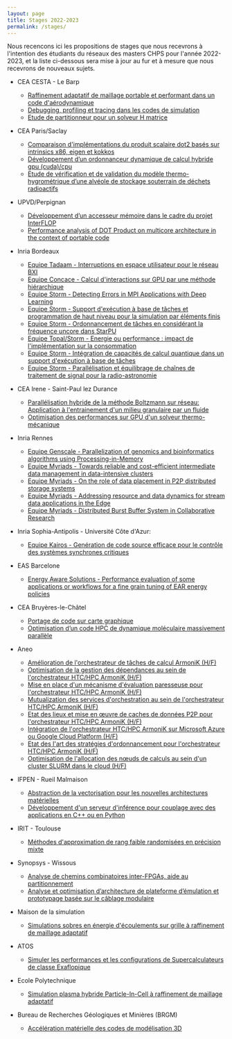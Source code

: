 ```yaml
---
layout: page
title: Stages 2022-2023
permalink: /stages/
---
```


Nous recencons ici les propositions de stages que
nous recevrons à l'intention des étudiants du réseaux des masters CHPS pour l'année 2022-2023, et la liste ci-dessous sera mise à jour au fur
et à mesure que nous recevrons de nouveaux sujets.

 * CEA CESTA - Le Barp
   * [Raffinement adaptatif de maillage portable et performant dans un code d'aérodynamique](https://mfaverge.vvv.enseirb-matmeca.fr/pfe/offres/2022/2023-stage-fovet.pdf)
   * [Debugging, profiling et tracing dans les codes de simulation](https://mfaverge.vvv.enseirb-matmeca.fr/pfe/offres/2022/2023-stage-delarue.pdf)
   * [Etude de partitionneur pour un solveur H matrice](https://mfaverge.vvv.enseirb-matmeca.fr/pfe/offres/2022/2023-stage-sesques.pdf)

 * CEA Paris/Saclay
   + [Comparaison d'implémentations du produit scalaire dot2 basés sur intrinsics x86, eigen et kokkos](https://mfaverge.vvv.enseirb-matmeca.fr/pfe/offres/2022/2023-stage-calloo.pdf)
   + [Développement d’un ordonnanceur dynamique de calcul hybride gpu (cuda)/cpu](https://mfaverge.vvv.enseirb-matmeca.fr/pfe/offres/2022/2023-stage-goncalves.pdf)
    + [Etude de vérification et de validation du modèle thermo-hygrométrique d’une alvéole de stockage souterrain de déchets radioactifs](https://perso.univ-perp.fr/david.defour/Doc/RCHPS_StageLM2S_V&V_2023.pdf)


 * UPVD/Perpignan
   * [Développement d’un accesseur mémoire dans le cadre du projet InterFLOP](https://perso.univ-perp.fr/david.defour/Doc/Acc_Mem_2022.pdf)
   * [Performance analysis of DOT Product on multicore architecture in the context of portable code](https://perso.univ-perp.fr/david.defour/Doc/Dot_Prod_2022.pdf)
 
 * Inria Bordeaux
   + [Equipe Tadaam - Interruptions en espace utilisateur pour le réseau BXI](https://dept-info.labri.fr/~denis/Enseignement/Sujet_PFE_2023_uintr.html)
   + [Equipe Concace - Calcul d'interactions sur GPU par une méthode hiérarchique](https://cours-mf.gitlabpages.inria.fr/pfe/page/offres/2023_fmm_gpu/)
   + [Equipe Storm - Detecting Errors in MPI Applications with Deep Learning](https://cours-mf.gitlabpages.inria.fr/pfe/page/offres/2023_storm_gnn4ompi/)
   + [Equipe Storm - Support d'exécution à base de tâches et programmation de haut niveau pour la simulation par éléments finis](https://cours-mf.gitlabpages.inria.fr/pfe/page/offres/2023_oaumage_fenics_starpu)
   + [Equipe Storm - Ordonnancement de tâches en considérant la fréquence uncore dans StarPU](https://cours-mf.gitlabpages.inria.fr/pfe/page/offres/2023_storm_starpu)
   + [Equipe Topal/Storm - Energie ou performance : impact de l'implémentation sur la consommation](https://cours-mf.gitlabpages.inria.fr/pfe/page/offres/2023_storm_guermouche)
   + [Equipe Storm - Intégration de capacités de calcul quantique dans un support d'exécution à base de tâches](https://cours-mf.gitlabpages.inria.fr/pfe/page/offres/2023_oaumage_qiskit_starpu)
   + [Equipe Storm - Parallélisation et équilibrage de chaînes de traitement de signal pour la radio-astronomie](https://cours-mf.gitlabpages.inria.fr/pfe/page/offres/2023_oaumage_ska_aff3ct)
   
 * CEA Irene - Saint-Paul lez Durance
   * [Parallélisation hybride de la méthode Boltzmann sur réseau: Application à l'entrainement d'un milieu granulaire par un fluide](https://mfaverge.vvv.enseirb-matmeca.fr/pfe/offres/2022/2023-stage-cea_irene_prat.pdf)
   * [Optimisation des performances sur GPU d'un solveur thermo-mécanique](https://mfaverge.vvv.enseirb-matmeca.fr/pfe/offres/2022/2023-stage-cea_irene_latu.pdf)

 * Inria Rennes
   + [Equipe Genscale - Parallelization of genomics and bioinformatics algorithms using Processing-in-Memory](https://team.inria.fr/genscale/job-offers/internship-engineer-hpc/)
   + [Equipe Myriads - Towards reliable and cost-efficient intermediate data management in data-intensive clusters](http://people.rennes.inria.fr/Shadi.Ibrahim/Opening-Internships.html)
   + [Equipe Myriads - On the role of data placement in P2P distributed storage systems](http://people.rennes.inria.fr/Shadi.Ibrahim/Opening-Internships.html)
   + [Equipe Myriads - Addressing resource and data dynamics for stream data applications in the Edge](http://people.rennes.inria.fr/Shadi.Ibrahim/Opening-Internships.html)
   + [Equipe Myriads - Distributed Burst Buffer System in Collaborative Research](http://people.rennes.inria.fr/Shadi.Ibrahim/Opening-Internships.html)

 * Inria Sophia-Antipolis - Université Côte d'Azur:
   + [Equipe Kairos - Genération de code source efficace pour le contrôle des systèmes synchrones critiques](https://mfaverge.vvv.enseirb-matmeca.fr/pfe/offres/2022/2023-stage-kairos.pdf)

 * EAS Barcelone
   * [Energy Aware Solutions - Performance evaluation of some applications or workflows for a fine grain tuning of EAR energy policies](https://perso.univ-perp.fr/david.defour/Doc/EAS_Internship_Proposal_Oct_2022.pdf)
  
 * CEA Bruyères-le-Châtel
   * [Portage de code sur carte graphique](https://www.emploi.cea.fr/offre-de-emploi/emploi-portage-de-code-sur-carte-graphique_23527.aspx)
   * [Optimisation d’un code HPC de dynamique moléculaire massivement parallèle](https://mfaverge.vvv.enseirb-matmeca.fr/pfe/offres/2022/2023-stage-cea_molleculaire.pdf)

 * Aneo
   + [Amélioration de l'orchestrateur de tâches de calcul ArmoniK (H/F)](https://cours-mf.gitlabpages.inria.fr/pfe/page/offres/armonik-1)
   + [Optimisation de la gestion des dépendances au sein de l'orchestrateur HTC/HPC ArmoniK (H/F)](https://cours-mf.gitlabpages.inria.fr/pfe/page/offres/armonik-dependencies)
   + [Mise en place d'un mécanisme d'évaluation paresseuse pour l'orchestrateur HTC/HPC ArmoniK (H/F)](https://cours-mf.gitlabpages.inria.fr/pfe/page/offres/armonik-lazy)
   + [Mutualization des services d'orchestration au sein de l'orchestrateur HTC/HPC ArmoniK (H/F)](https://cours-mf.gitlabpages.inria.fr/pfe/page/offres/armonik-mutualization)
   + [Etat des lieux et mise en œuvre de caches de données P2P pour l'orchestrateur HTC/HPC ArmoniK (H/F)](https://cours-mf.gitlabpages.inria.fr/pfe/page/offres/armonik-p2p)
   + [Intégration de l'orchestrateur HTC/HPC ArmoniK sur Microsoft Azure ou Google Cloud Platform (H/F)](https://cours-mf.gitlabpages.inria.fr/pfe/page/offres/armonik-port)
   + [Etat des l'art des stratégies d'ordonnancement pour l'orchestrateur HTC/HPC ArmoniK (H/F)](https://cours-mf.gitlabpages.inria.fr/pfe/page/offres/armonik-scheduling)
   + [Optimisation de l'allocation des nœuds de calculs au sein d'un cluster SLURM dans le cloud (H/F)](https://cours-mf.gitlabpages.inria.fr/pfe/page/offres/elastislurm-1)
 
 * IFPEN - Rueil Malmaison
   + [Abstraction de la vectorisation pour les nouvelles architectures matérielles](https://mfaverge.vvv.enseirb-matmeca.fr/pfe/offres/2022/2023_stage_IFPEN-R114_INRIA_Lip6.pdf)
   + [Développement d'un serveur d'inférence pour couplage avec des applications en C++ ou en Python](https://perso.univ-perp.fr/david.defour/Doc/RCHPS_Stage2023_ServeurInference.pdf)

 * IRIT - Toulouse
   + [Méthodes d'approximation de rang faible randomisées en précision mixte](https://cours-mf.gitlabpages.inria.fr/pfe/page/offres/2023_rnd)

 * Synopsys - Wissous
   + [Analyse de chemins combinatoires inter-FPGAs, aide au partitionnement](https://mfaverge.vvv.enseirb-matmeca.fr/pfe/offres/2022/2023-Synopsys-chemin-combi.pdf)
   + [Analyse et optimisation d’architecture de plateforme d’émulation et prototypage basée sur le câblage modulaire](https://mfaverge.vvv.enseirb-matmeca.fr/pfe/offres/2022/2023-Synopsys-optimisation_cablage.pdf)

 * Maison de la simulation
   + [Simulations sobres en énergie d'écoulements sur grille à raffinement de maillage adaptatif](https://perso.univ-perp.fr/david.defour/Doc/RCHPS_2022_Gac-Tremblin_stage-AMR_FPGA.pdf)

 * ATOS
   + [Simuler les performances et les configurations de Supercalculateurs de classe Exaflopique](https://mfaverge.vvv.enseirb-matmeca.fr/pfe/offres/2022/2023-Atos-simulation.docx)

 * Ecole Polytechnique
   + [Simulation plasma hybride Particle-In-Cell à raffinement de maillage adaptatif](https://perso.univ-perp.fr/david.defour/Doc/RCHPS_stagePHARE2023.pdf)

 * Bureau de Recherches Géologiques et Minières (BRGM)
   + [Accélération matérielle des codes de modélisation 3D](https://perso.univ-perp.fr/david.defour/Doc/RCHPS_potentiel_sur_GPU_2023.pdf) 
